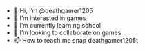 - 👋 Hi, I’m @deathgamer1205
- 👀 I’m interested in games
- 🌱 I’m currently learning school
- 💞️ I’m looking to collaborate on games
- 📫 How to reach me snap deathgamer1205t

<!---
deathgamer1205/deathgamer1205 is a ✨ special ✨ repository because its `README.md` (this file) appears on your GitHub profile.
You can click the Preview link to take a look at your changes.
--->
